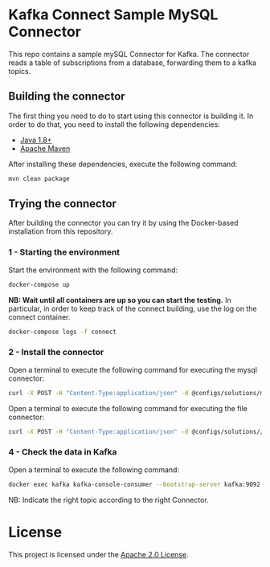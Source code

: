 # Kafka Connect Sample MySQL Connector

This repo contains a sample mySQL Connector for Kafka. 
The connector reads a table of subscriptions from a database, forwarding them to a kafka topics. 

## Building the connector

The first thing you need to do to start using this connector is building it. In order to do that, you need to install the following dependencies:

- [Java 1.8+](https://openjdk.java.net/)
- [Apache Maven](https://maven.apache.org/)

After installing these dependencies, execute the following command:

```bash
mvn clean package
```

## Trying the connector

After building the connector you can try it by using the Docker-based installation from this repository.

### 1 - Starting the environment

Start the environment with the following command:

```bash
docker-compose up
```

**NB: Wait until all containers are up so you can start the testing.**
In particular, in order to keep track of the connect building, use the log on the connect container. 

```bash
docker-compose logs -f connect
```


### 2 - Install the connector

Open a terminal to execute the following command for executing the mysql connector:

```bash
curl -X POST -H "Content-Type:application/json" -d @configs/solutions/mysql-connector-config.json http://localhost:8083/connectors
```

Open a terminal to execute the following command for executing the file connector:

```bash
curl -X POST -H "Content-Type:application/json" -d @configs/solutions//file-connector-config.json http://localhost:8083/connectors
```

### 4 - Check the data in Kafka

Open a terminal to execute the following command:

```bash
docker exec kafka kafka-console-consumer --bootstrap-server kafka:9092 --topic <<related_topic>> --from-beginning
```

NB: Indicate the right topic according to the right Connector.

# License

This project is licensed under the [Apache 2.0 License](./LICENSE).
